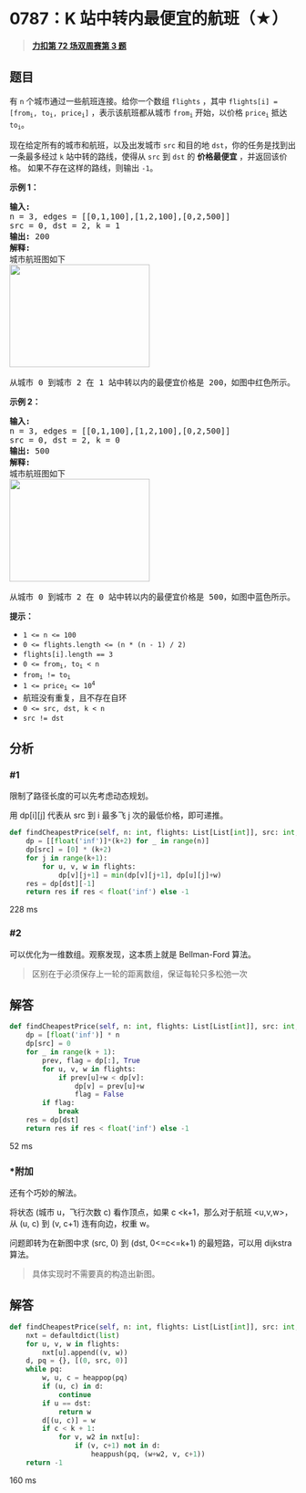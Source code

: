 # 0787：K 站中转内最便宜的航班（★）


> <u>**[力扣第 72 场双周赛第 3 题](https://leetcode.cn/problems/cheapest-flights-within-k-stops/)**</u>

## 题目

<p>有 <code>n</code> 个城市通过一些航班连接。给你一个数组 <code>flights</code> ，其中 <code>flights[i] = [from<sub>i</sub>, to<sub>i</sub>, price<sub>i</sub>]</code> ，表示该航班都从城市 <code>from<sub>i</sub></code> 开始，以价格 <code>price<sub>i</sub></code> 抵达 <code>to<sub>i</sub></code>。</p>

<p>现在给定所有的城市和航班，以及出发城市 <code>src</code> 和目的地 <code>dst</code>，你的任务是找到出一条最多经过 <code>k</code> 站中转的路线，使得从 <code>src</code> 到 <code>dst</code> 的 <strong>价格最便宜</strong> ，并返回该价格。 如果不存在这样的路线，则输出 <code>-1</code>。</p>



<p><strong>示例 1：</strong></p>

<pre>
<strong>输入:</strong>
n = 3, edges = [[0,1,100],[1,2,100],[0,2,500]]
src = 0, dst = 2, k = 1
<strong>输出:</strong> 200
<strong>解释:</strong>
城市航班图如下
<img alt="" src="https://s3-lc-upload.s3.amazonaws.com/uploads/2018/02/16/995.png" style="height: 180px; width: 246px;" />

从城市 0 到城市 2 在 1 站中转以内的最便宜价格是 200，如图中红色所示。</pre>

<p><strong>示例 2：</strong></p>

<pre>
<strong>输入:</strong>
n = 3, edges = [[0,1,100],[1,2,100],[0,2,500]]
src = 0, dst = 2, k = 0
<strong>输出:</strong> 500
<strong>解释:</strong>
城市航班图如下
<img alt="" src="https://s3-lc-upload.s3.amazonaws.com/uploads/2018/02/16/995.png" style="height: 180px; width: 246px;" />

从城市 0 到城市 2 在 0 站中转以内的最便宜价格是 500，如图中蓝色所示。</pre>



<p><strong>提示：</strong></p>

<ul>
<li><code>1 &lt;= n &lt;= 100</code></li>
<li><code>0 &lt;= flights.length &lt;= (n * (n - 1) / 2)</code></li>
<li><code>flights[i].length == 3</code></li>
<li><code>0 &lt;= from<sub>i</sub>, to<sub>i</sub> &lt; n</code></li>
<li><code>from<sub>i</sub> != to<sub>i</sub></code></li>
<li><code>1 &lt;= price<sub>i</sub> &lt;= 10<sup>4</sup></code></li>
<li>航班没有重复，且不存在自环</li>
<li><code>0 &lt;= src, dst, k &lt; n</code></li>
<li><code>src != dst</code></li>
</ul>


## 分析

### #1

限制了路径长度的可以先考虑动态规划。

用 dp[i][j] 代表从 src 到 i 最多飞 j 次的最低价格，即可递推。
	

```python
def findCheapestPrice(self, n: int, flights: List[List[int]], src: int, dst: int, k: int) -> int:
    dp = [[float('inf')]*(k+2) for _ in range(n)]
    dp[src] = [0] * (k+2)
    for j in range(k+1):
        for u, v, w in flights:
            dp[v][j+1] = min(dp[v][j+1], dp[u][j]+w)
    res = dp[dst][-1]
    return res if res < float('inf') else -1
```
228 ms

### #2

可以优化为一维数组。观察发现，这本质上就是 Bellman-Ford 算法。

> 区别在于必须保存上一轮的距离数组，保证每轮只多松弛一次

## 解答

```python
def findCheapestPrice(self, n: int, flights: List[List[int]], src: int, dst: int, k: int) -> int:
    dp = [float('inf')] * n
    dp[src] = 0
    for _ in range(k + 1):
        prev, flag = dp[:], True
        for u, v, w in flights:
            if prev[u]+w < dp[v]:
                dp[v] = prev[u]+w
                flag = False
        if flag:
            break
    res = dp[dst]
    return res if res < float('inf') else -1
```
52 ms

### *附加

还有个巧妙的解法。

将状态 (城市 u，飞行次数 c) 看作顶点，如果 c <k+1，那么对于航班 <u,v,w>，从 (u, c) 到 (v, c+1) 连有向边，权重 w。

问题即转为在新图中求 (src, 0) 到 (dst, 0<=c<=k+1) 的最短路，可以用 dijkstra 算法。
   
> 具体实现时不需要真的构造出新图。

## 解答

```python
def findCheapestPrice(self, n: int, flights: List[List[int]], src: int, dst: int, k: int) -> int:
    nxt = defaultdict(list)
    for u, v, w in flights:
        nxt[u].append((v, w))
    d, pq = {}, [(0, src, 0)]
    while pq:
        w, u, c = heappop(pq)
        if (u, c) in d:
            continue
        if u == dst:
            return w
        d[(u, c)] = w
        if c < k + 1:
            for v, w2 in nxt[u]:
                if (v, c+1) not in d:
                    heappush(pq, (w+w2, v, c+1))
    return -1
```
160 ms


